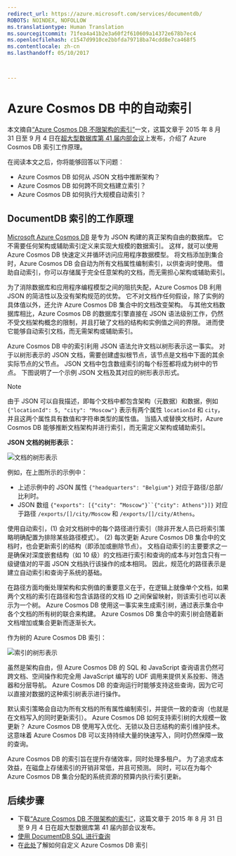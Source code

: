 ```yaml
---
redirect_url: https://azure.microsoft.com/services/documentdb/
ROBOTS: NOINDEX, NOFOLLOW
ms.translationtype: Human Translation
ms.sourcegitcommit: 71fea4a41b2e3a60f2f610609a14372e678b7ec4
ms.openlocfilehash: c1547d9910ce2bbfda79718ba74cdd8e7ca468f5
ms.contentlocale: zh-cn
ms.lasthandoff: 05/10/2017



---
```

# <a name="automatic-indexing-in-azure-cosmos-db"></a>Azure Cosmos DB 中的自动索引
本文摘自[“Azure Cosmos DB 不限架构的索引”](http://www.vldb.org/pvldb/vol8/p1668-shukla.pdf)一文，这篇文章于 2015 年 8 月 31 日至 9 月 4 日在[超大型数据库第 41 届内部会议](http://www.vldb.org/2015/)上发布，介绍了 Azure Cosmos DB 索引工作原理。 

在阅读本文之后，你将能够回答以下问题︰

* Azure Cosmos DB 如何从 JSON 文档中推断架构？
* Azure Cosmos DB 如何跨不同文档建立索引？
* Azure Cosmos DB 如何执行大规模自动索引？

## <a id="HowDocumentDBIndexingWorks"></a> DocumentDB 索引的工作原理
[Microsoft Azure Cosmos DB](https://azure.microsoft.com/services/documentdb/) 是专为 JSON 构建的真正架构自由的数据库。 它不需要任何架构或辅助索引定义来实现大规模的数据索引。 这样，就可以使用 Azure Cosmos DB 快速定义并循环访问应用程序数据模型。 将文档添加到集合时，Azure Cosmos DB 会自动为所有文档属性编制索引，以供查询时使用。 借助自动索引，你可以存储属于完全任意架构的文档，而无需担心架构或辅助索引。

为了消除数据库和应用程序编程模型之间的阻抗失配，Azure Cosmos DB 利用 JSON 的简洁性以及没有架构规范的优势。 它不对文档作任何假设，除了实例的具体值以外，还允许 Azure Cosmos DB 集合中的文档改变架构。 与其他文档数据库相比，Azure Cosmos DB 的数据库引擎直接在 JSON 语法级别工作，仍然不受文档架构概念的限制，并且打破了文档的结构和实例值之间的界限。 进而使它能够自动索引文档，而无需架构或辅助索引。

Azure Cosmos DB 中的索引利用 JSON 语法允许文档以树形表示这一事实。 对于以树形表示的 JSON 文档，需要创建虚拟根节点，该节点是文档中下面的其余实际节点的父节点。 JSON 文档中包含数组索引的每个标签都将成为树中的节点。 下图说明了一个示例 JSON 文档及其对应的树形表示形式。

> [!NOTE]
> 由于 JSON 可以自我描述，即每个文档中都包含架构（元数据）和数据，例如 `{"locationId": 5, "city": "Moscow"}` 表示有两个属性 `locationId` 和 `city`，并且这两个属性具有数值和字符串类型的属性值。 当插入或替换文档时，Azure Cosmos DB 能够推断文档架构并进行索引，而无需定义架构或辅助索引。
> 
> 

**JSON 文档的树形表示：**

![文档的树形表示](media/documentdb-indexing/DocumentsAsTrees.png)

例如，在上图所示的示例中：

* 上述示例中的 JSON 属性 `{"headquarters": "Belgium"}` 对应于路径/总部/比利时。
* JSON 数组 `{"exports": [{"city": “Moscow"}``{"city": Athens"}]}` 对应于路径 `/exports/[]/city/Moscow` 和 `/exports/[]/city/Athens`。

使用自动索引，(1) 会对文档树中的每个路径进行索引（除非开发人员已将索引策略明确配置为排除某些路径模式）。 (2) 每次更新 Azure Cosmos DB 集合中的文档时，也会更新索引的结构（即添加或删除节点）。 文档自动索引的主要要求之一是确保对深度嵌套结构（如 10 级）的文档进行索引和查询的成本与对包含只有一级键值对的平面 JSON 文档执行该操作的成本相同。 因此，规范化的路径表示是建立自动索引和查询子系统的基础。

在路径方面均衡处理架构和实例值的重要意义在于，在逻辑上就像单个文档，如果两个文档的索引在路径和包含该路径的文档 ID 之间保留映射，则该索引也可以表示为一个树。 Azure Cosmos DB 使用这一事实来生成索引树，通过表示集合中各个文档的所有树的联合来构建。 Azure Cosmos DB 集合中的索引树会随着新文档增加或集合更新而逐渐长大。

作为树的 Azure Cosmos DB 索引：

![索引的树形表示](media/documentdb-indexing/IndexAsTree.png)

虽然是架构自由，但 Azure Cosmos DB 的 SQL 和 JavaScript 查询语言仍然可跨文档、空间操作和完全用 JavaScript 编写的 UDF 调用来提供关系投影、筛选器和分层导航。 Azure Cosmos DB 的查询运行时能够支持这些查询，因为它可以直接对数据的这种索引树表示进行操作。

默认索引策略会自动为所有文档的所有属性编制索引，并提供一致的查询（也就是在文档写入的同时更新索引）。 Azure Cosmos DB 如何支持索引树的大规模一致更新？ Azure Cosmos DB 使用写入优化、无锁以及日志结构的索引维护技术。 这意味着 Azure Cosmos DB 可以支持持续大量的快速写入，同时仍然保障一致的查询。 

Azure Cosmos DB 的索引旨在提升存储效率，同时处理多租户。 为了追求成本效益，在磁盘上存储索引的开销非常低，并且可预测。 同时，可以在为每个 Azure Cosmos DB 集合分配的系统资源的预算内执行索引更新。

## <a name="NextSteps"></a>后续步骤
* 下载[“Azure Cosmos DB 不限架构的索引”](http://www.vldb.org/pvldb/vol8/p1668-shukla.pdf)，这篇文章于 2015 年 8 月 31 日至 9 月 4 日在超大型数据库第 41 届内部会议发布。
* [使用 DocumentDB SQL 进行查询](documentdb-sql-query.md)
* 在[此处](documentdb-indexing-policies.md)了解如何自定义 Azure Cosmos DB 索引



